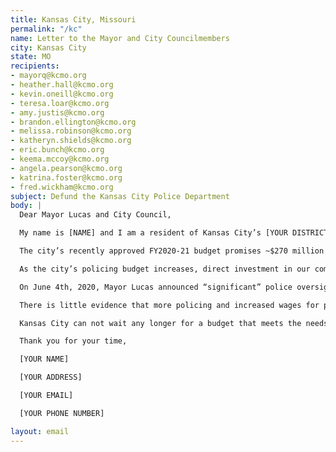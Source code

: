 ```yaml
---
title: Kansas City, Missouri
permalink: "/kc"
name: Letter to the Mayor and City Councilmembers
city: Kansas City
state: MO
recipients:
- mayorq@kcmo.org
- heather.hall@kcmo.org
- kevin.oneill@kcmo.org
- teresa.loar@kcmo.org
- amy.justis@kcmo.org
- brandon.ellington@kcmo.org
- melissa.robinson@kcmo.org
- katheryn.shields@kcmo.org
- eric.bunch@kcmo.org
- keema.mccoy@kcmo.org
- angela.pearson@kcmo.org
- katrina.foster@kcmo.org
- fred.wickham@kcmo.org
subject: Defund the Kansas City Police Department
body: |
  Dear Mayor Lucas and City Council,

  My name is [NAME] and I am a resident of Kansas City’s [YOUR DISTRICT]. I am writing to ask you to reallocate funds away from the KCPD and toward public resources such as healthcare services, housing, and education.

  The city’s recently approved FY2020-21 budget promises ~$270 million to police alone, which is ~$50 million more than the entire budget for Neighborhoods, Housing, and Healthy Communities in this fiscal year. This year’s policing budget brings a $10.7 million increase from the previous year’s budget, an increase enabling ten new police officer positions as well as wage increases and pensions for existing officers.

  As the city’s policing budget increases, direct investment in our communities continues to be overlooked. No part of the budget was reserved for the fulfillment of Office of Tenant Advocate, a mere $1.2 million dollar budget proposal from the KC Tenants group to Mayor Lucas. This proposal, made to fulfill the Tenants Bill of Rights passed by the mayor and city council in December 2019, was seemingly ignored in the city’s budget. This is but one example of the way that police funding interferes with and blocks the allocation of funds back into our communities, as a result perpetuating racial and economic inequality in Kansas City.

  On June 4th, 2020, Mayor Lucas announced “significant” police oversight measures. While these measures indicate that the mayor and city council are open to hearing the demands of the people, the measures themselves do not address the issue of police department overfunding in the city’s FY2020-21 budget.

  There is little evidence that more policing and increased wages for police officers correlates to safer communities. Investment in the police does not equal an investment in communities. To truly help our citizens, I would like to see an immediate reconsideration and revision of police funding in our city so that we might begin to adequately invest in housing, jobs, youth programs, restorative justice, and mental health workers to keep the community safe.

  Kansas City can not wait any longer for a budget that meets the needs of its residents. The only way to achieve this is to take immediate steps to defund the police department.

  Thank you for your time,

  [YOUR NAME]

  [YOUR ADDRESS]

  [YOUR EMAIL]

  [YOUR PHONE NUMBER]

layout: email
---
```


